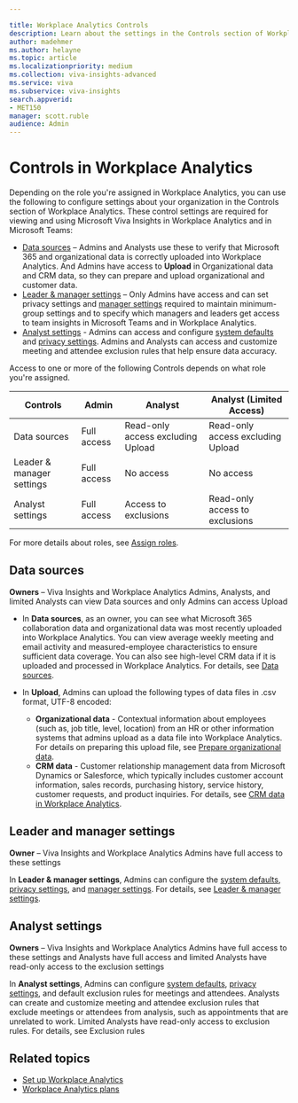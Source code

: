 ```yaml
---

title: Workplace Analytics Controls
description: Learn about the settings in the Controls section of Workplace Analytics for Viva Insights, such as data sources, data uploads, system defaults, privacy rules, and other data analyst settings
author: madehmer
ms.author: helayne
ms.topic: article
ms.localizationpriority: medium 
ms.collection: viva-insights-advanced 
ms.service: viva 
ms.subservice: viva-insights 
search.appverid: 
- MET150 
manager: scott.ruble
audience: Admin
---
```


# Controls in Workplace Analytics

Depending on the role you're assigned in Workplace Analytics, you can use the following to configure settings about your organization in the Controls section of Workplace Analytics. These control settings are required for viewing and using Microsoft Viva Insights in Workplace Analytics and in Microsoft Teams:

* [Data sources](#data-sources) – Admins and Analysts use these to verify that Microsoft 365 and organizational data is correctly uploaded into Workplace Analytics. And Admins have access to **Upload** in Organizational data and CRM data, so they can prepare and upload organizational and customer data.
* [Leader & manager settings](#leader-and-manager-settings) – Only Admins have access and can set privacy settings and [manager settings](manager-settings.md) required to maintain minimum-group settings and to specify which managers and leaders get access to team insights in Microsoft Teams and in Workplace Analytics.
* [Analyst settings](#analyst-settings) - Admins can access and configure [system defaults](system-defaults.md) and [privacy settings](privacy-settings.md). Admins and Analysts can access and customize meeting and attendee exclusion rules that help ensure data accuracy.

Access to one or more of the following Controls depends on what role you're assigned.

| Controls | Admin | Analyst | Analyst (Limited Access) |  
|---|---|---|---|
| Data sources | Full access| Read-only access excluding Upload | Read-only access excluding Upload |
| Leader & manager settings  | Full access | No access | No access |
| Analyst settings | Full access | Access to exclusions | Read-only access to exclusions|

For more details about roles, see [Assign roles](../Setup/Assign-roles-to-wpa-admins.md).

## Data sources

**Owners** – Viva Insights and Workplace Analytics Admins, Analysts, and limited Analysts can view Data sources and only Admins can access Upload

* In **Data sources**, as an owner, you can see what Microsoft 365 collaboration data and organizational data was most recently uploaded into Workplace Analytics. You can view average weekly meeting and email activity and measured-employee characteristics to ensure sufficient data coverage. You can also see high-level CRM data if it is uploaded and processed in Workplace Analytics. For details, see [Data sources](data-sourcesv2.md).
* In **Upload**, Admins can upload the following types of data files in .csv format, UTF-8 encoded:

  * **Organizational data** - Contextual information about employees (such as, job title, level, location) from an HR or other information systems that admins upload as a data file into Workplace Analytics. For details on preparing this upload file, see [Prepare organizational data](../setup/prepare-organizational-data.md).
  * **CRM data** - Customer relationship management data from Microsoft Dynamics or Salesforce, which typically includes customer account information, sales records, purchasing history, service history, customer requests, and product inquiries. For details, see [CRM data in Workplace Analytics](../setup/crm-data-upload.md).

## Leader and manager settings

**Owner** – Viva Insights and Workplace Analytics Admins have full access to these settings

In **Leader & manager settings**, Admins can configure the [system defaults](system-defaults.md), [privacy settings](privacy-settings.md), and [manager settings](manager-settings.md). For details, see [Leader & manager settings](admin-settings.md).

## Analyst settings

**Owners** – Viva Insights and Workplace Analytics Admins have full access to these settings and Analysts have full access and limited Analysts have read-only access to the exclusion settings

In **Analyst settings**, Admins can configure [system defaults](system-defaults.md), [privacy settings](privacy-settings.md), and default exclusion rules for meetings and attendees. Analysts can create and customize meeting and attendee exclusion rules that exclude meetings or attendees from analysis, such as appointments that are unrelated to work. Limited Analysts have read-only access to exclusion rules. For details, see Exclusion rules

## Related topics

* [Set up Workplace Analytics](../setup/set-up-workplace-analytics.md)
* [Workplace Analytics plans](../tutorials/solutionsv2-intro.md)
